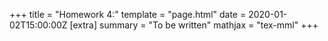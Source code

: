 +++
title = "Homework 4:"
template = "page.html"
date = 2020-01-02T15:00:00Z
[extra]
summary = "To be written"
mathjax = "tex-mml"
+++
